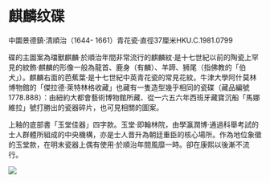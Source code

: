 # 麒麟纹碟  

中圜景德鎮·清順治（1644- 1661）青花瓷·直徑37厘米HKU.C.1981.0799  

碟的主圖案為璫獸麒麟·於順治年間非常流行的麒麟紋·是十七世紀以前的陶瓷上罕見的紋飾·麒麟的形像一般為龍首、鹿身（有麟）、羊蹄、狮尾（指佛教的「伯犬」）。麒麟右面的芭蕉葉·是十七世紀中英青花瓷的常見花紋。牛津大學阿什莫林博物館的「傑拉德·萊特林格收藏」也藏有一隻造型幾乎相同的瓷碟（藏品編號1778.888）：由紐約大都會藝術博物館所藏、從一六五六年西班牙藏寶沉船「馬娜維拉」號打勝出的瓷器碎片，也可見相關的圖案。  

上釉的底部書「玉堂佳器」四字款。玉堂·即翰林院，由學瀛潤博·通過科舉考試的士人群體所組成的中央機構，亦是士人晋升為朝廷重臣的核心場所。作為地位象徵的玉堂款，在明末瓷器上偶有使用·於順治年間風靡一時。卻在康熙以後漸不流行。  

![](https://cdn-mineru.openxlab.org.cn/result/2025-07-27/26ec8c02-599c-4b79-9876-e092d6287e02/af2c5d662f889f5c0baf2a40eb4b4ed1b700be266f00161a69449a5d21c646e1.jpg)